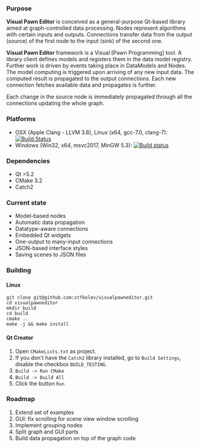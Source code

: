 ### Purpose

**Visual Pawn Editor** is conceived as a general-purpose Qt-based library aimed at
graph-controlled data processing.  Nodes represent algorithms with certain inputs
and outputs. Connections transfer data from the output (source) of the first node
to the input (sink) of the second one.

**Visual Pawn Editor** framework is a Visual [Pawn
Programming] tool.  A library
client defines models and registers them in the data model registry.  Further
work is driven by events taking place in DataModels and Nodes.  The model
computing is triggered upon arriving of any new input data. The computed result
is propagated to the output connections. Each new connection fetches available
data and propagates is further.

Each change in the source node is immediately propagated through all the
connections updating  the whole graph.

### Platforms

* OSX (Apple Clang - LLVM 3.6), Linux (x64, gcc-7.0, clang-7): [![Build Status](https://travis-ci.org/stfkolev/visualpawneditor.svg?branch=master)](https://travis-ci.org/stfkolev/visualpawneditor)
* Windows (Win32, x64, msvc2017, MinGW 5.3): [![Build status](https://ci.appveyor.com/api/projects/status/wxp47wv3uyyiujjw/branch/master?svg=true)](https://ci.appveyor.com/project/stfkolev/visualpawneditor/branch/master)


### Dependencies

* Qt >5.2
* CMake 3.2
* Catch2

### Current state

* Model-based nodes
* Automatic data propagation
* Datatype-aware connections
* Embedded Qt widgets
* One-output to many-input connections
* JSON-based interface styles
* Saving scenes to JSON files

### Building

#### Linux

~~~
git clone git@github.com:stfkolev/visualpawneditor.git
cd visualpawneditor
mkdir build
cd build
cmake ..
make -j && make install
~~~

#### Qt Creator

1. Open `CMakeLists.txt` as project.
2. If you don't have the `Catch2` library installed, go to `Build Settings`, disable the checkbox `BUILD_TESTING`.
3. `Build -> Run CMake`
4. `Build -> Build All`
5. Click the button `Run`

### Roadmap

1. Extend set of examples
2. GUI: fix scrolling for scene view window scrolling
3. Implement grouping nodes
4. Split graph and GUI parts
5. Build data propagation on top of the graph code
